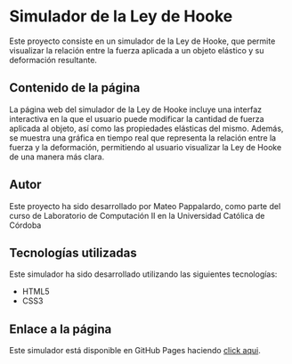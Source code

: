 # Simulador de la Ley de Hooke

Este proyecto consiste en un simulador de la Ley de Hooke, que permite visualizar la relación entre la fuerza aplicada a un objeto elástico y su deformación resultante.

## Contenido de la página

La página web del simulador de la Ley de Hooke incluye una interfaz interactiva en la que el usuario puede modificar la cantidad de fuerza aplicada al objeto, así como las propiedades elásticas del mismo. Además, se muestra una gráfica en tiempo real que representa la relación entre la fuerza y la deformación, permitiendo al usuario visualizar la Ley de Hooke de una manera más clara.

## Autor

Este proyecto ha sido desarrollado por Mateo Pappalardo, como parte del curso de Laboratorio de Computación II en la Universidad Católica de Córdoba

## Tecnologías utilizadas

Este simulador ha sido desarrollado utilizando las siguientes tecnologías:

- HTML5
- CSS3


## Enlace a la página

Este simulador está disponible en GitHub Pages haciendo [click aqui](https://ucc-labcompu2.github.io/proyecto2023-mateopappa/index.html).

